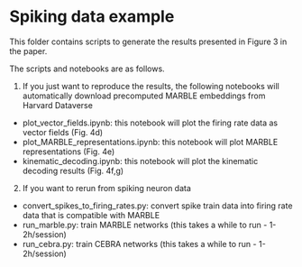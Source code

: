 # Spiking data example

This folder contains scripts to generate the results presented in Figure 3 in the paper.

The scripts and notebooks are as follows. 

1. If you just want to reproduce the results, the following notebooks will automatically download precomputed MARBLE embeddings from Harvard Dataverse

- plot_vector_fields.ipynb: this notebook will plot the firing rate data as vector fields (Fig. 4d)
- plot_MARBLE_representations.ipynb: this notebook will plot MARBLE representations (Fig. 4e)
- kinematic_decoding.ipynb: this notebook will plot the kinematic decoding results (Fig. 4f,g)

2. If you want to rerun from spiking neuron data

- convert_spikes_to_firing_rates.py: convert spike train data into firing rate data that is compatible with MARBLE
- run_marble.py: train MARBLE networks (this takes a while to run - 1-2h/session)
- run_cebra.py: train CEBRA networks (this takes a while to run - 1-2h/session)